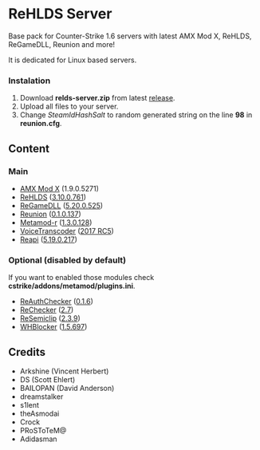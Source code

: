 # ReHLDS Server

Base pack for Counter-Strike 1.6 servers with latest AMX Mod X, ReHLDS, ReGameDLL, Reunion and more!

It is dedicated for Linux based servers.

### Instalation
1. Download **relds-server.zip** from latest [release](https://github.com/servicepipe/rehlds-server/releases/latest/).
2. Upload all files to your server.
3. Change *SteamIdHashSalt* to random generated string on the line **98** in **reunion.cfg**.

## Content

### Main
- [AMX Mod X](http://amxmodx.org/downloads-new.php) (1.9.0.5271)
- [ReHLDS](https://github.com/dreamstalker/rehlds/) ([3.10.0.761](https://github.com/dreamstalker/rehlds/releases))
- [ReGameDLL](https://github.com/s1lentq/ReGameDLL_CS) ([5.20.0.525](https://github.com/s1lentq/ReGameDLL_CS/releases/download/5.20.0.525/regamedll-bin-5.20.0.525.zip))
- [Reunion](https://cs.rin.ru/forum/viewtopic.php?f=29&t=69235) ([0.1.0.137](https://cs.rin.ru/forum/download/file.php?id=78455))
- [Metamod-r](https://github.com/theAsmodai/metamod-r) ([1.3.0.128](https://github.com/theAsmodai/metamod-r/releases/download/1.3.128/metamod_1.3.0.128.zip))
- [VoiceTranscoder](https://github.com/WPMGPRoSToTeMa/VoiceTranscoder) ([2017 RC5](https://github.com/WPMGPRoSToTeMa/VoiceTranscoder/releases/download/v2017rc5/VoiceTranscoder_2017RC5.zip))
- [Reapi](https://github.com/s1lentq/reapi) ([5.19.0.217](https://github.com/s1lentq/reapi/releases/download/5.19.0.217/reapi-bin-5.19.0.217.zip))

### Optional (disabled by default)

If you want to enabled those modules check **cstrike/addons/metamod/plugins.ini**.

- [ReAuthChecker](http://www.dedicated-server.ru/vbb/showthread.php?t=26787) ([0.1.6](http://www.dedicated-server.ru/vbb/attachment.php?attachmentid=10832&d=1488991141))
- [ReChecker](https://dev-cs.ru/resources/72/) ([2.7](https://dev-cs.ru/resources/72/download))
- [ReSemiclip](http://www.dedicated-server.ru/vbb/showthread.php?t=26898) ([2.3.9](http://www.dedicated-server.ru/vbb/attachment.php?attachmentid=10814&d=1486952325))
- [WHBlocker](https://dev-cs.ru/resources/76/) ([1.5.697](https://dev-cs.ru/resources/76/download))

## Credits

- Arkshine (Vincent Herbert)
- DS (Scott Ehlert)
- BAILOPAN (David Anderson)
- dreamstalker
- s1lent
- theAsmodai
- Crock
- PRoSToTeM@
- Adidasman
